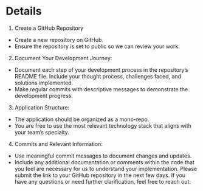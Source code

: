 # Details

1. Create a GitHub Repository
- Create a new repository on GitHub.
- Ensure the repository is set to public so we can review your work.
2. Document Your Development Journey:
- Document each step of your development process in the repository’s README file.
  Include your thought process, challenges faced, and solutions implemented.
- Make regular commits with descriptive messages to demonstrate the development
  progress.
3. Application Structure:
- The application should be organized as a mono-repo.
- You are free to use the most relevant technology stack that aligns with your team’s
  specialty.
4. Commits and Relevant Information:
- Use meaningful commit messages to document changes and updates.
- Include any additional documentation or comments within the code that you feel are
  necessary for us to understand your implementation.
  Please submit the link to your GitHub repository in the next few days. If you have any
  questions or need further clarification, feel free to reach out.